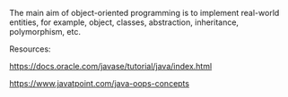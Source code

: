The main aim of object-oriented programming is to implement real-world entities, for example, object, classes, abstraction, inheritance, polymorphism, etc.

Resources:

https://docs.oracle.com/javase/tutorial/java/index.html

https://www.javatpoint.com/java-oops-concepts
